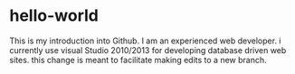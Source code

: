 # hello-world
This is my introduction into Github.
I am an experienced web developer. i currently use visual Studio 2010/2013 for developing database driven web sites.
this change is meant to facilitate making edits to a new branch.
